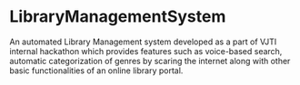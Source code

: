 # LibraryManagementSystem

An automated Library Management system developed as a part of VJTI internal hackathon which provides features such as voice-based search, automatic categorization of genres by scaring the internet along with other basic functionalities of an online library portal. 
